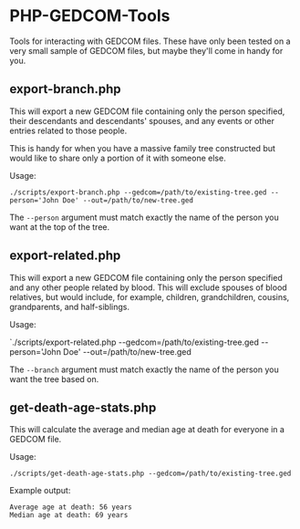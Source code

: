 PHP-GEDCOM-Tools
================

Tools for interacting with GEDCOM files. These have only been tested on a very small sample of GEDCOM files, but maybe they'll come in handy for you.

export-branch.php
-----------------
This will export a new GEDCOM file containing only the person specified, their descendants and descendants' spouses, and any events or other entries related to those people.

This is handy for when you have a massive family tree constructed but would like to share only a portion of it with someone else.

Usage:

`./scripts/export-branch.php --gedcom=/path/to/existing-tree.ged --person='John Doe' --out=/path/to/new-tree.ged`

The `--person` argument must match exactly the name of the person you want at the top of the tree.

export-related.php
------------------
This will export a new GEDCOM file containing only the person specified and any other people related by blood. This will exclude spouses of blood relatives, but would include, for example, children, grandchildren, cousins, grandparents, and half-siblings.

Usage:

`./scripts/export-related.php --gedcom=/path/to/existing-tree.ged --person='John Doe' --out=/path/to/new-tree.ged

The `--branch` argument must match exactly the name of the person you want the tree based on.

get-death-age-stats.php
-----------------------
This will calculate the average and median age at death for everyone in a GEDCOM file.

Usage:

`./scripts/get-death-age-stats.php --gedcom=/path/to/existing-tree.ged`

Example output:

```
Average age at death: 56 years
Median age at death: 69 years
```
